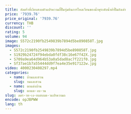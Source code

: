 ```yaml
---
title: อัลตร้าที่เงียบสงบตัวแปรความถี่ปั๊มจุ่มหินการไหลเวียนของน้ำพุระดับน้ำต่ำปั๊มถังเต่า
price: '7939.76'
price_original: '7939.76'
currency: THB
discount: ''
rating: 5
volume: 94
image: S572c2190fb2549839b7894d5be890858T.jpg
images:
  - S572c2190fb2549839b7894d5be890858T.jpg
  - S1929b24724f94ebda0fdf38c16e67f42X.jpg
  - S709a9ea64d964b53a0a5dad8ac7f221f0.jpg
  - Sf37ae1b7a55444dd9f7ea4e35e917122w.jpg
video: 4000230408297.mp4
categories:
  - name: บ้านและสวน
    slug: านและสวน
  - name: ตกแต่งบ้าน
    slug: ตกแต-งบ-าน
slug: ลตร-าท-เง-ยบสงบต-วแปรความถ
encode: opJBPWW
lang: th
---
```

  